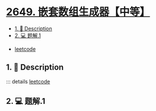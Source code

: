 # [2649. 嵌套数组生成器【中等】](https://github.com/Tdahuyou/TNotes.leetcode/tree/main/notes/2649.%20%E5%B5%8C%E5%A5%97%E6%95%B0%E7%BB%84%E7%94%9F%E6%88%90%E5%99%A8%E3%80%90%E4%B8%AD%E7%AD%89%E3%80%91)

<!-- region:toc -->

- [1. 📝 Description](#1--description)
- [2. 💻 题解.1](#2--题解1)

<!-- endregion:toc -->
- [leetcode](https://leetcode.cn/problems/nested-array-generator)


## 1. 📝 Description

::: details [leetcode](https://leetcode.cn)



## 2. 💻 题解.1

```

```

